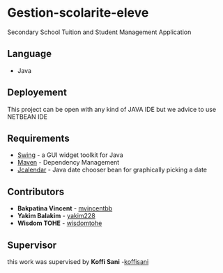 # Gestion-scolarite-eleve
Secondary  School Tuition and Student Management Application 

## Language
* Java


## Deployement
This project can be open with any kind of JAVA IDE  but we advice to use NETBEAN IDE

## Requirements

* [Swing](https://docs.oracle.com/javase/tutorial/uiswing/) -  a GUI widget toolkit for Java
* [Maven](https://maven.apache.org/) - Dependency Management
* [Jcalendar](https://toedter.com/jcalendar/) - Java date chooser bean for graphically picking a date


## Contributors
* **Bakpatina Vincent**  - [mvincentbb](https://github.com/mvincentbb)
* **Yakim Balakim**  - [yakim228](https://github.com/yakim228)
* **Wisdom TOHE**  - [wisdomtohe](https://github.com/wisdomtohe)

## Supervisor
this work was supervised by **Koffi Sani** -[koffisani](https://github.com/koffisani)






